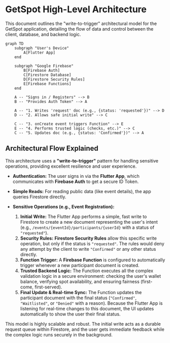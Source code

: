 # GetSpot High-Level Architecture

This document outlines the "write-to-trigger" architectural model for the GetSpot application, detailing the flow of data and control between the client, database, and backend logic.

```mermaid
graph TD
    subgraph "User's Device"
        A[Flutter App]
    end

    subgraph "Google Firebase"
        B[Firebase Auth]
        C[Firestore Database]
        D[Firestore Security Rules]
        E[Firebase Functions]
    end

    A -- "Signs in / Registers" --> B
    B -- "Provides Auth Token" --> A

    A -- "1. Writes 'request' doc (e.g., {status: 'requested'})" --> D
    D -- "2. Allows safe initial write" --> C
    
    C -- "3. onCreate event triggers Function" --> E
    E -- "4. Performs trusted logic (checks, etc.)" --> C
    C -- "5. Updates doc (e.g., {status: 'Confirmed'})" --> A
```

## Architectural Flow Explained

This architecture uses a **"write-to-trigger"** pattern for handling sensitive operations, providing excellent resilience and user experience.

*   **Authentication:** The user signs in via the **Flutter App**, which communicates with **Firebase Auth** to get a secure ID Token.

*   **Simple Reads:** For reading public data (like event details), the app queries Firestore directly.

*   **Sensitive Operations (e.g., Event Registration):**
    1.  **Initial Write:** The Flutter App performs a simple, fast write to Firestore to create a new document representing the user's intent (e.g., `/events/{eventId}/participants/{userId}` with a status of `"requested"`).
    2.  **Security Rules:** **Firestore Security Rules** allow this specific write operation, but only if the status is `"requested"`. The rules would deny any attempt by the client to write `"Confirmed"` or any other status directly.
    3.  **Function Trigger:** A **Firebase Function** is configured to automatically trigger whenever a new participant document is created.
    4.  **Trusted Backend Logic:** The Function executes all the complex validation logic in a secure environment: checking the user's wallet balance, verifying spot availability, and ensuring fairness (first-come, first-served).
    5.  **Final Update & Real-time Sync:** The Function updates the participant document with the final status (`"Confirmed"`, `"Waitlisted"`, or `"Denied"` with a reason). Because the Flutter App is listening for real-time changes to this document, the UI updates automatically to show the user their final status.

This model is highly scalable and robust. The initial write acts as a durable request queue within Firestore, and the user gets immediate feedback while the complex logic runs securely in the background.
